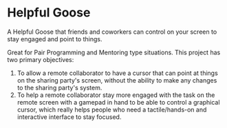 # Helpful Goose

A Helpful Goose that friends and coworkers can control on your screen to stay engaged and point to things.

Great for Pair Programming and Mentoring type situations. This project has two primary objectives:

1. To allow a remote collaborator to have a cursor that can point at things on the sharing party's screen, without the ability to make any changes to the sharing party's system.
2. To help a remote collaborator stay more engaged with the task on the remote screen with a gamepad in hand to be able to control a graphical cursor, which really helps people who need a tactile/hands-on and interactive interface to stay focused.
